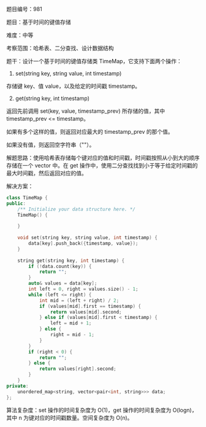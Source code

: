 题目编号：981

题目：基于时间的键值存储

难度：中等

考察范围：哈希表、二分查找、设计数据结构

题干：设计一个基于时间的键值存储类 TimeMap，它支持下面两个操作：

1. set(string key, string value, int timestamp)

存储键 key、值 value，以及给定的时间戳 timestamp。

2. get(string key, int timestamp)

返回先前调用 set(key, value, timestamp_prev) 所存储的值，其中 timestamp_prev <= timestamp。

如果有多个这样的值，则返回对应最大的  timestamp_prev 的那个值。

如果没有值，则返回空字符串（""）。

解题思路：使用哈希表存储每个键对应的值和时间戳，时间戳按照从小到大的顺序存储在一个 vector 中。在 get 操作中，使用二分查找找到小于等于给定时间戳的最大时间戳，然后返回对应的值。

解决方案：

```cpp
class TimeMap {
public:
    /** Initialize your data structure here. */
    TimeMap() {
        
    }
    
    void set(string key, string value, int timestamp) {
        data[key].push_back({timestamp, value});
    }
    
    string get(string key, int timestamp) {
        if (!data.count(key)) {
            return "";
        }
        auto& values = data[key];
        int left = 0, right = values.size() - 1;
        while (left <= right) {
            int mid = (left + right) / 2;
            if (values[mid].first == timestamp) {
                return values[mid].second;
            } else if (values[mid].first < timestamp) {
                left = mid + 1;
            } else {
                right = mid - 1;
            }
        }
        if (right < 0) {
            return "";
        } else {
            return values[right].second;
        }
    }
private:
    unordered_map<string, vector<pair<int, string>>> data;
};
```

算法复杂度：set 操作的时间复杂度为 O(1)，get 操作的时间复杂度为 O(logn)，其中 n 为键对应的时间戳数量。空间复杂度为 O(n)。